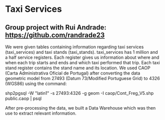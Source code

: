 # Taxi Services

## Group project with Rui Andrade: https://github.com/randrade23 
We were given tables containing information regarding taxi services (taxi_services) and taxi stands (taxi_stands).
taxi_services has 1 million and a half service registers. Each register gives us information about where and when each trip starts and ends and which taxi performed that trip. Each taxi stand register contains the stand name and its location. We used CAOP (Carta Administrativa Oficial de Portugal) after converting the data geometric model from 27493 (Datum 73/Modified Portuguese Grid) to 4326 (WGS86) using the command:

shp2pgsql -W "latin1" -s 27493:4326 -g geom -I caop/Cont_Freg_V5.shp public.caop | psql

After pre-processing the data, we built a Data Warehouse which was then use to extract relevant information.


